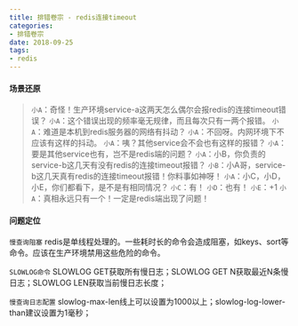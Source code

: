 ```yaml
---
title: 排错卷宗 - redis连接timeout
categories:
- 排错卷宗
date: 2018-09-25 
tags:
- redis
---
```

#### 场景还原
>`小A`：奇怪！生产环境service-a这两天怎么偶尔会报redis的连接timeout错误？
>`小A`：这个错误出现的频率毫无规律，而且每次只有一两个报错。
>`小A`：难道是本机到redis服务器的网络有抖动？
>`小A`：不回呀。内网环境下不应该有这样的抖动。
>`小A`：咦？其他service会不会也有这样的报错？
>`小A`：要是其他service也有，岂不是redis端的问题？
>`小A`：小B，你负责的service-b这几天有没有redis的连接timeout报错？
>`小B`：小A哥，service-b这几天真有redis的连接timeout报错！你料事如神呀！
>`小A`：小C，小D，小E，你们都看下，是不是有相同情况？
>`小C`：有！
>`小D`：也有！
>`小E`：+1
>`小A`：真相永远只有一个！一定是redis端出现了问题！

#### 问题定位
`慢查询阻塞`
redis是单线程处理的。一些耗时长的命令会造成阻塞，如keys、sort等命令。应该在生产环境禁用这些危险的命令。

`SLOWLOG命令`
SLOWLOG GET获取所有慢日志；SLOWLOG GET N获取最近N条慢日志；SLOWLOG LEN获取当前慢日志长度；

`慢查询日志配置`
slowlog-max-len线上可以设置为1000以上；slowlog-log-lower-than建议设置为1毫秒；
